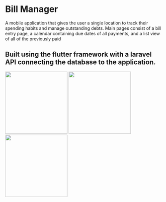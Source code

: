 # Bill Manager

A mobile application that gives the user a single location to track their spending habits and manage outstanding debts. Main pages consist of a bill entry page, a calendar containing due dates of all payments, and a list view of all of the previously paid 

## Built using the flutter framework with a laravel API connecting the database to the application.

<img src="https://user-images.githubusercontent.com/60193729/164501935-8dae955b-9cdc-4ef6-9afb-4bef7a817481.png" width="200px" height="auto">
<img src="https://user-images.githubusercontent.com/60193729/164542627-8210bfc6-9296-4e73-ace3-3dc3e0b8fe5f.png" width="200px" heihgt="auto">
<img src="https://user-images.githubusercontent.com/60193729/164542979-e5012086-738a-490c-abb6-7816a940ae66.png" width="200px" height="auto">

